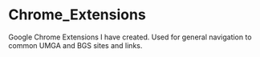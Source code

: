 # Chrome_Extensions
Google Chrome Extensions I have created.
Used for general navigation to common UMGA and BGS sites and links.
